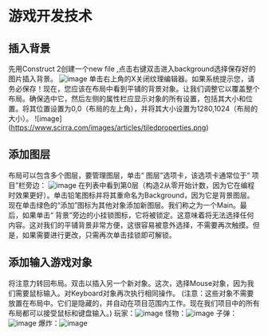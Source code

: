 # 游戏开发技术
## 插入背景
先用Construct 2创建一个new file ,点击右键双击进入background选择保存好的图片插入背景。
![image](https://www.scirra.com/images/articles/insertobject.png)
单击右上角的X关闭纹理编辑器。如果系统提示您，请务必保存！现在，您应该在布局中看到平铺的背景对象。让我们调整它以覆盖整个布局。确保选中它，然后左侧的属性栏应显示对象的所有设置，包括其大小和位置。将其位置设置为0,0（布局的左上角），并将其大小设置为1280,1024（布局的大小）。
![image] (https://www.scirra.com/images/articles/tiledproperties.png)
## 添加图层
布局可以包含多个图层，要管理图层，单击“ 图层”选项卡，该选项卡通常位于“ 项目”栏旁边：
![image](https://www.scirra.com/images/articles/layerstab.png)
在列表中看到第0层（构造2从零开始计数，因为它在编程时效果更好）。单击铅笔图标并将其重命名为Background，因为它是背景图层。现在单击绿色的“添加”图标为其他对象添加新图层。我们称之为一个Main。最后，如果单击“ 背景”旁边的小挂锁图标，它将被锁定。这意味着将无法选择任何内容。这对我们的平铺背景非常方便，这很容易被意外选择，不需要再次触摸。但是，如果需要进行更改，只需再次单击挂锁即可解锁。
## 添加输入游戏对象
将注意力转回布局。双击以插入另一个新对象。这次，选择Mouse对象，因为我们需要鼠标输入。对Keyboard对象再次执行相同操作。
(注意：这些对象不需要放置在布局中。它们是隐藏的，并自动在项目范围内工作。现在我们项目中的所有布局都可以接受鼠标和键盘输入。)
玩家：![image](https://www.scirra.com/images/articles/player.png)
怪物：![image](https://www.scirra.com/images/articles/monster.png)
子弹：![image](https://www.scirra.com/images/articles/Bullet.png)
爆炸：![image](https://www.scirra.com/images/articles/explode.png)
